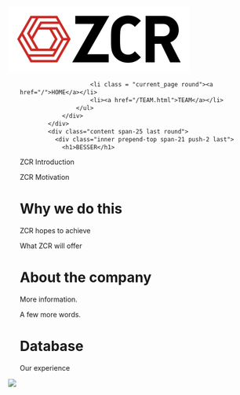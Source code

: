 <html>
    <head>
        <title>ZCR - HOME</title>
        <link type="text/css" rel="stylesheet" href="/pagescheme/screen.css">
        <!--[if lt IE 8]><link type="text/css" rel="stylesheet" href="/css/pagescheme/ie.css" media="screen, projection"><![endif]-->
        <link type="text/css" rel="stylesheet" href="/custom.css">
    </head>
    <body>
        <div class="container">
            <div class="navbar prepend-top span-25 append-bottom last">
                <div class="span-10">
                    <a href="/">
                        <img src="/logos/ZCR_mit_Weissraum_200mm_breit_RGB_r12_370px.jpg" title="ZCR" id="nav_logo"/>
                    </a>
                </div>
                <div class="right">
                    <ul id="nav_buttons" class="round">
                        
                        
                            
                          
                        <li class = "current_page round"><a href="/">HOME</a></li>
                        <li><a href="/TEAM.html">TEAM</a></li>
                    </ul>
                </div>
            </div>
            <div class="content span-25 last round">
              <div class="inner prepend-top span-21 push-2 last">
                <h1>BESSER</h1>
<p>
ZCR Introduction
</p>
<p>
ZCR Motivation
</p>
<h1>Why we do this</h1>
<p>
ZCR hopes to achieve
</p>
<p>
What ZCR will offer
</p>
<h1>About the company</h1>
<p>More information.</p>
<p>A few more words.</p>
<h1>Database</h1>
<p>
Our experience
</p>
              </div>
            </div>
            <img class="" id="shadow-bottom" src="/img/shadowbottom.png" />
        </div>
    </body>
</html>
